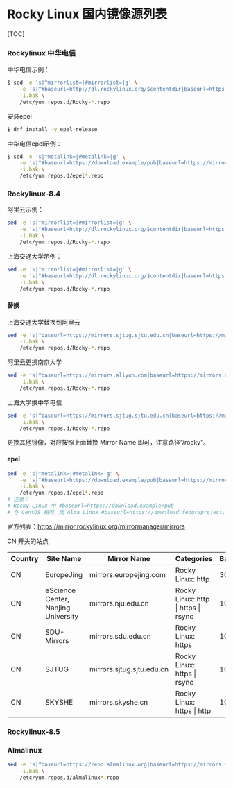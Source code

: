 # Rocky Linux 国内镜像源列表

[TOC]

### Rockylinux 中华电信

中华电信示例：

```bash
$ sed -e 's|^mirrorlist=|#mirrorlist=|g' \
    -e 's|^#baseurl=http://dl.rockylinux.org/$contentdir|baseurl=https://mirror01.idc.hinet.net/rocky|g' \
    -i.bak \
    /etc/yum.repos.d/Rocky-*.repo
```

安装epel

```bash
$ dnf install -y epel-release
```

中华电信epel示例：

````bash
$ sed -e 's|^metalink=|#metalink=|g' \
    -e 's|^#baseurl=https://download.example/pub|baseurl=https://mirror01.idc.hinet.net|g' \
    -i.bak \
    /etc/yum.repos.d/epel*.repo
````



### Rockylinux-8.4

阿里云示例：

```bash
sed -e 's|^mirrorlist=|#mirrorlist=|g' \
    -e 's|^#baseurl=http://dl.rockylinux.org/$contentdir|baseurl=https://mirrors.aliyun.com/rocky|g' \
    -i.bak \
    /etc/yum.repos.d/Rocky-*.repo
```

上海交通大学示例：

```bash
sed -e 's|^mirrorlist=|#mirrorlist=|g' \
    -e 's|^#baseurl=http://dl.rockylinux.org/$contentdir|baseurl=https://mirrors.sjtug.sjtu.edu.cn/rocky|g' \
    -i.bak \
    /etc/yum.repos.d/Rocky-*.repo
```

#### 替换

上海交通大学替换到阿里云

```bash
sed -e 's|^baseurl=https://mirrors.sjtug.sjtu.edu.cn|baseurl=https://mirrors.aliyun.com|g' \
    -i.bak \
    /etc/yum.repos.d/Rocky-*.repo
```

阿里云更换南京大学

```bash
sed -e 's|^baseurl=https://mirrors.aliyun.com|baseurl=https://mirrors.nju.edu.cn|g' \
    -i.bak \
    /etc/yum.repos.d/Rocky-*.repo
```

上海大学换中华电信

````bash
sed -e 's|^baseurl=https://mirrors.sjtug.sjtu.edu.cn|baseurl=https://mirror01.idc.hinet.net|g' \
    -i.bak \
    /etc/yum.repos.d/Rocky-*.repo
````



更换其他镜像，对应按照上面替换 Mirror Name 即可，注意路径“/rocky”。

#### epel

```bash
sed -e 's|^metalink=|#metalink=|g' \
    -e 's|^#baseurl=https://download.example/pub|baseurl=https://mirrors.aliyun.com|g' \
    -i.bak \
    /etc/yum.repos.d/epel*.repo
# 注意：
# Rocky Linux 中 #baseurl=https://download.example/pub
# 与 CentOS 相同，而 Alma Linux #baseurl=https://download.fedoraproject.org/pub
```

官方列表：https://mirror.rockylinux.org/mirrormanager/mirrors

CN 开头的站点

| Country | Site Name                           | Mirror Name               | Categories                          | Bandwidth | Internet2 |
| ------- | ----------------------------------- | ------------------------- | ----------------------------------- | --------- | --------- |
| CN      | EuropeJing                          | mirrors.europejing.com    | Rocky Linux: http                   | 300       | No        |
| CN      | eScience Center, Nanjing University | mirrors.nju.edu.cn        | Rocky Linux: http \| https \| rsync | 10000     | No        |
| CN      | SDU-Mirrors                         | mirrors.sdu.edu.cn        | Rocky Linux: https                  | 1000      | No        |
| CN      | SJTUG                               | mirrors.sjtug.sjtu.edu.cn | Rocky Linux: https \| rsync         | 1000      | No        |
| CN      | SKYSHE                              | mirrors.skyshe.cn         | Rocky Linux: https \| http          | 1000      | Yes       |



### Rockylinux-8.5

### Almalinux

```bash
sed -e 's|^baseurl=https://repo.almalinux.org|baseurl=https://mirrors.sjtug.sjtu.edu.cn|g' \
    -i.bak \
    /etc/yum.repos.d/almalinux*.repo
```


